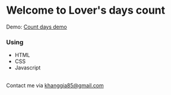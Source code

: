 <h1>Welcome to Lover's days count</h1>

Demo: [Count days demo](https://giakhang3005.github.io/countdays/)

<h3>Using</h3>
<ul>
  <li>HTML</li>
  <li>CSS</li>
  <li>Javascript</li>
</ul>

<br/>Contact me via khanggia85@gmail.com


